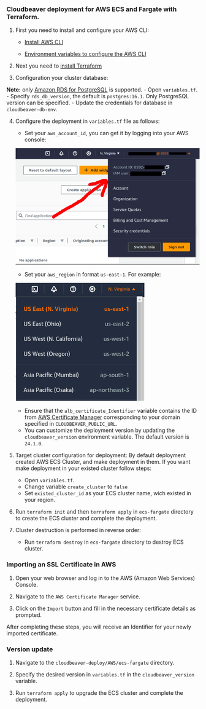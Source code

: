 ### Cloudbeaver deployment for AWS ECS and Fargate with Terraform.

1. First you need to install and configure your AWS CLI:

   - [Install AWS CLI](https://docs.aws.amazon.com/cli/v1/userguide/cli-chap-install.html)

   - [Environment variables to configure the AWS CLI](https://docs.aws.amazon.com/cli/latest/userguide/cli-configure-envvars.html)

2. Next you need to [install Terraform](https://developer.hashicorp.com/terraform/install)

3. Configuration your cluster database:

 **Note:** only [Amazon RDS for PostgreSQL](https://aws.amazon.com/rds/postgresql/) is supported.
      - Open `variables.tf`.
      - Specify `rds_db_version`, the default is `postgres:16.1`. Only PostgreSQL version can be specified.
      - Update the credentials for database in `cloudbeaver-db-env`.

4. Configure the deployment in `variables.tf` file as follows:  
   - Set your `aws_account_id`, you can get it by logging into your AWS console:

   ![alt text](images/image.png)

   - Set your `aws_region` in format `us-east-1`. For example:

   ![alt text](images/image-1.png)

   - Ensure that the `alb_certificate_Identifier` variable contains the ID from [AWS Certificate Manager](#importing-an-ssl-certificate-in-aws) corresponding to your domain specified in `CLOUDBEAVER_PUBLIC_URL`.
   - You can customize the deployment version by updating the `cloudbeaver_version` environment variable. The default version is `24.1.0`.

5. Target cluster configuration for deployment:
   By default deployment created AWS ECS Cluster, and make deployment in them.
   If you want make deployment in your existed cluster follow steps:
      - Open `variables.tf`.
      - Change variable `create_cluster` to `false`
      - Set `existed_cluster_id` as your ECS cluster name, wich existed in your region.

6. Run `terraform init` and then `terraform apply` in `ecs-fargate` directory to create the ECS cluster and complete the deployment.

7. Cluster destruction is performed in reverse order:
    - Run `terraform destroy` in `ecs-fargate` directory to destroy ECS cluster.

### Importing an SSL Certificate in AWS

   1. Open your web browser and log in to the AWS (Amazon Web Services) Console.  

   2. Navigate to the `AWS Certificate Manager` service.  

   3. Click on the `Import` button and fill in the necessary certificate details as prompted.  

   After completing these steps, you will receive an Identifier for your newly imported certificate.

### Version update

1. Navigate to the `cloudbeaver-deploy/AWS/ecs-fargate` directory.

2. Specify the desired version in  `variables.tf` in the `cloudbeaver_version` variable.

3. Run `terraform apply` to upgrade the ECS cluster and complete the deployment.
